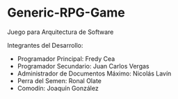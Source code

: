 # Generic-RPG-Game
Juego para Arquitectura de Software

Integrantes del Desarrollo:
 - Programador Principal: Fredy Cea
 - Programador Secundario: Juan Carlos Vergas
 - Administrador de Documentos Máximo: Nicolás Lavín
 - Perra del Semen: Ronal Olate
 - Comodín: Joaquín González
